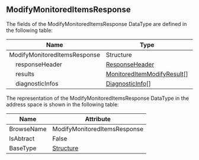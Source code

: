 <!-- datatype -->
## ModifyMonitoredItemsResponse
<!-- end of description -->
The fields of the ModifyMonitoredItemsResponse DataType are defined in the following table:  

|Name|Type|Description|
|---|---|---|
|ModifyMonitoredItemsResponse|Structure||
|&nbsp;&nbsp;&nbsp;&nbsp;responseHeader|[ResponseHeader](../../../Part4/Services/ResponseHeader/readme.md)||
|&nbsp;&nbsp;&nbsp;&nbsp;results|[MonitoredItemModifyResult](../../../Part4/Services/MonitoredItemModifyResult/readme.md)[]||
|&nbsp;&nbsp;&nbsp;&nbsp;diagnosticInfos|[DiagnosticInfo](../../../Part4/DataTypes/DiagnosticInfo/readme.md)[]||

The representation of the ModifyMonitoredItemsResponse DataType in the address space is shown in the following table:  

|Name|Attribute|
|---|---|
|BrowseName|ModifyMonitoredItemsResponse|
|IsAbtract|False|
|BaseType|[Structure](../../../Part3/DataTypes/Structure/readme.md)|

